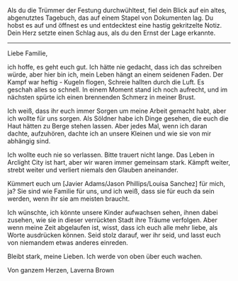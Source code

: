 Als du die Trümmer der Festung durchwühltest, fiel dein Blick auf ein altes, abgenutztes Tagebuch, das auf einem Stapel von Dokumenten lag. Du hobst es auf und öffnest es und entdecktest eine hastig gekritzelte Notiz. Dein Herz setzte einen Schlag aus, als du den Ernst der Lage erkannte.

---

Liebe Familie,

ich hoffe, es geht euch gut. Ich hätte nie gedacht, dass ich das schreiben würde, aber hier bin ich, mein Leben hängt an einem seidenen Faden. Der Kampf war heftig - Kugeln flogen, Schreie hallten durch die Luft. Es geschah alles so schnell. In einem Moment stand ich noch aufrecht, und im nächsten spürte ich einen brennenden Schmerz in meiner Brust.

Ich weiß, dass ihr euch immer Sorgen um meine Arbeit gemacht habt, aber ich wollte für uns sorgen. Als Söldner habe ich Dinge gesehen, die euch die Haut hätten zu Berge stehen lassen. Aber jedes Mal, wenn ich daran dachte, aufzuhören, dachte ich an unsere Kleinen und wie sie von mir abhängig sind.

Ich wollte euch nie so verlassen. Bitte trauert nicht lange. Das Leben in Arclight City ist hart, aber wir waren immer gemeinsam stark. Kämpft weiter, strebt weiter und verliert niemals den Glauben aneinander.

Kümmert euch um [Javier Adams/Jason Phillips/Louisa Sanchez] für mich, ja? Sie sind wie Familie für uns, und ich weiß, dass sie für euch da sein werden, wenn ihr sie am meisten braucht.

Ich wünschte, ich könnte unsere Kinder aufwachsen sehen, ihnen dabei zusehen, wie sie in dieser verrückten Stadt ihre Träume verfolgen. Aber wenn meine Zeit abgelaufen ist, wisst, dass ich euch alle mehr liebe, als Worte ausdrücken können. Seid stolz darauf, wer ihr seid, und lasst euch von niemandem etwas anderes einreden.

Bleibt stark, meine Lieben. Ich werde von oben über euch wachen.

Von ganzem Herzen,
Laverna Brown
